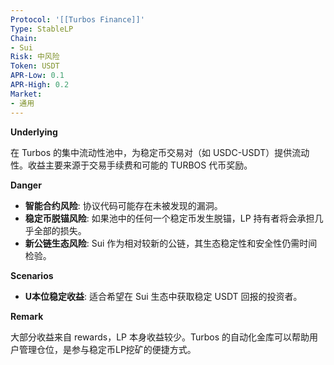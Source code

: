 ```yaml
---
Protocol: '[[Turbos Finance]]'
Type: StableLP
Chain:
- Sui
Risk: 中风险
Token: USDT
APR-Low: 0.1
APR-High: 0.2
Market:
- 通用
---
```

**Underlying**

在 Turbos 的集中流动性池中，为稳定币交易对（如 USDC-USDT）提供流动性。收益主要来源于交易手续费和可能的 TURBOS 代币奖励。

**Danger**

- **智能合约风险**: 协议代码可能存在未被发现的漏洞。
- **稳定币脱锚风险**: 如果池中的任何一个稳定币发生脱锚，LP 持有者将会承担几乎全部的损失。
- **新公链生态风险**: Sui 作为相对较新的公链，其生态稳定性和安全性仍需时间检验。

**Scenarios**

- **U本位稳定收益**: 适合希望在 Sui 生态中获取稳定 USDT 回报的投资者。

**Remark**

大部分收益来自 rewards，LP 本身收益较少。Turbos 的自动化金库可以帮助用户管理仓位，是参与稳定币LP挖矿的便捷方式。

